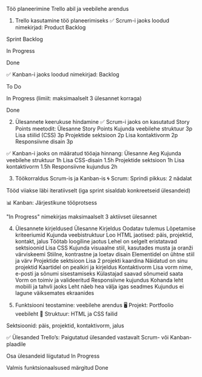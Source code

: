  Töö planeerimine Trello abil ja veebilehe arendus
1. Trello kasutamine töö planeerimiseks
✅ Scrum-i jaoks loodud nimekirjad:
Product Backlog

Sprint Backlog

In Progress

Done

✅ Kanban-i jaoks loodud nimekirjad:
Backlog

To Do

In Progress (limiit: maksimaalselt 3 ülesannet korraga)

Done

2. Ülesannete keerukuse hindamine
✅ Scrum-i jaoks on kasutatud Story Points meetodit:
Ülesanne	Story Points
Kujunda veebilehe struktuur	3p
Lisa stiilid (CSS)	3p
Projektide sektsioon	2p
Lisa kontaktivorm	2p
Responsiivne disain	3p

✅ Kanban-i jaoks on määratud tööaja hinnang:
Ülesanne	Aeg
Kujunda veebilehe struktuur	1h
Lisa CSS-disain	1.5h
Projektide sektsioon	1h
Lisa kontaktivorm	1.5h
Responsiivne kujundus	2h

3. Töökorraldus Scrum-is ja Kanban-is
🌀 Scrum:
Sprindi pikkus: 2 nädalat

Tööd viiakse läbi iteratiivselt (iga sprint sisaldab konkreetseid ülesandeid)

📊 Kanban:
Järjestikune tööprotsess

"In Progress" nimekirjas maksimaalselt 3 aktiivset ülesannet

4. Ülesannete kirjeldused
Ülesanne	Kirjeldus	Oodatav tulemus	Lõpetamise kriteeriumid
Kujunda veebistruktuur	Loo HTML jaotised: päis, projektid, kontakt, jalus	Töötab loogiline jaotus	Lehel on selgelt eristatavad sektsioonid
Lisa CSS	Kujunda visuaalne stiil, kasutades musta ja oranži värviskeemi	Stiilne, kontrastne ja loetav disain	Elementidel on ühtne stiil ja värv
Projektide sektsioon	Lisa 2 projekti kaardina	Näidatud on sinu projektid	Kaartidel on pealkiri ja kirjeldus
Kontaktivorm	Lisa vorm nime, e-posti ja sõnumi sisestamiseks	Külastajad saavad sõnumeid saata	Vorm on toimiv ja valideeritud
Responsiivne kujundus	Kohanda leht mobiili ja tahvli jaoks	Leht näeb hea välja igas seadmes	Kujundus ei lagune väiksemates ekraanides

5. Funktsiooni teostamine: veebilehe arendus
🖥️ Projekt: Portfoolio veebileht
📁 Struktuur:
HTML ja CSS failid

Sektsioonid: päis, projektid, kontaktivorm, jalus

✅ Ülesanded Trello’s:
Paigutatud ülesanded vastavalt Scrum- või Kanban-plaadile

Osa ülesandeid liigutatud In Progress

Valmis funktsionaalsused märgitud Done
